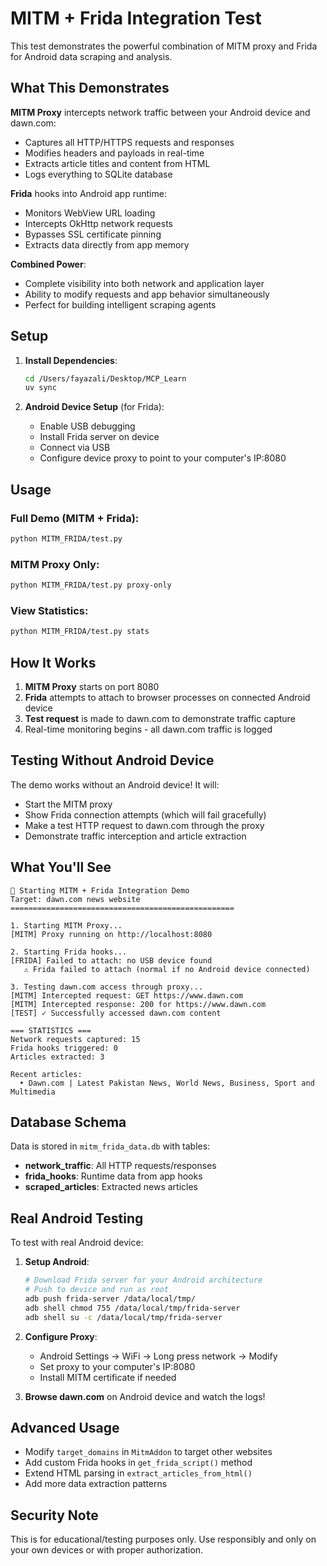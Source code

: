 # MITM + Frida Integration Test

This test demonstrates the powerful combination of MITM proxy and Frida for Android data scraping and analysis.

## What This Demonstrates

**MITM Proxy** intercepts network traffic between your Android device and dawn.com:
- Captures all HTTP/HTTPS requests and responses
- Modifies headers and payloads in real-time
- Extracts article titles and content from HTML
- Logs everything to SQLite database

**Frida** hooks into Android app runtime:
- Monitors WebView URL loading
- Intercepts OkHttp network requests
- Bypasses SSL certificate pinning
- Extracts data directly from app memory

**Combined Power**:
- Complete visibility into both network and application layer
- Ability to modify requests and app behavior simultaneously
- Perfect for building intelligent scraping agents

## Setup

1. **Install Dependencies**:
   ```bash
   cd /Users/fayazali/Desktop/MCP_Learn
   uv sync
   ```

2. **Android Device Setup** (for Frida):
   - Enable USB debugging
   - Install Frida server on device
   - Connect via USB
   - Configure device proxy to point to your computer's IP:8080

## Usage

### Full Demo (MITM + Frida):
```bash
python MITM_FRIDA/test.py
```

### MITM Proxy Only:
```bash
python MITM_FRIDA/test.py proxy-only
```

### View Statistics:
```bash
python MITM_FRIDA/test.py stats
```

## How It Works

1. **MITM Proxy** starts on port 8080
2. **Frida** attempts to attach to browser processes on connected Android device
3. **Test request** is made to dawn.com to demonstrate traffic capture
4. Real-time monitoring begins - all dawn.com traffic is logged

## Testing Without Android Device

The demo works without an Android device! It will:
- Start the MITM proxy
- Show Frida connection attempts (which will fail gracefully)
- Make a test HTTP request to dawn.com through the proxy
- Demonstrate traffic interception and article extraction

## What You'll See

```
🚀 Starting MITM + Frida Integration Demo
Target: dawn.com news website
==================================================

1. Starting MITM Proxy...
[MITM] Proxy running on http://localhost:8080

2. Starting Frida hooks...
[FRIDA] Failed to attach: no USB device found
   ⚠ Frida failed to attach (normal if no Android device connected)

3. Testing dawn.com access through proxy...
[MITM] Intercepted request: GET https://www.dawn.com
[MITM] Intercepted response: 200 for https://www.dawn.com
[TEST] ✓ Successfully accessed dawn.com content

=== STATISTICS ===
Network requests captured: 15
Frida hooks triggered: 0
Articles extracted: 3

Recent articles:
  • Dawn.com | Latest Pakistan News, World News, Business, Sport and Multimedia
```

## Database Schema

Data is stored in `mitm_frida_data.db` with tables:
- **network_traffic**: All HTTP requests/responses
- **frida_hooks**: Runtime data from app hooks
- **scraped_articles**: Extracted news articles

## Real Android Testing

To test with real Android device:

1. **Setup Android**:
   ```bash
   # Download Frida server for your Android architecture
   # Push to device and run as root
   adb push frida-server /data/local/tmp/
   adb shell chmod 755 /data/local/tmp/frida-server
   adb shell su -c /data/local/tmp/frida-server
   ```

2. **Configure Proxy**:
   - Android Settings → WiFi → Long press network → Modify
   - Set proxy to your computer's IP:8080
   - Install MITM certificate if needed

3. **Browse dawn.com** on Android device and watch the logs!

## Advanced Usage

- Modify `target_domains` in `MitmAddon` to target other websites
- Add custom Frida hooks in `get_frida_script()` method
- Extend HTML parsing in `extract_articles_from_html()`
- Add more data extraction patterns

## Security Note

This is for educational/testing purposes only. Use responsibly and only on your own devices or with proper authorization.
